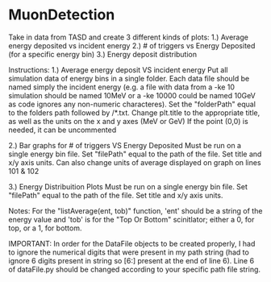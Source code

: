 # MuonDetection
Take in data from TASD and create 3 different kinds of plots:
1.) Average energy deposited vs incident energy
2.) # of triggers vs Energy Deposited (for a specific energy bin)
3.) Energy deposit distribution

Instructions:
1.) Average energy deposit VS incident energy
        Put all simulation data of energy bins in a single folder.
        Each data file should be named simply the incident energy (e.g. a file with data from a -ke 10 simulation should be         named 10MeV or a -ke 10000 could be named 10GeV as code ignores any non-numeric characteres).
        Set the "folderPath" equal to the folders path followed by /*.txt.
        Change plt.title to the appropriate title, as well as the units on the x and y axes (MeV or GeV)
        If the point (0,0) is needed, it can be uncommented
        
2.) Bar graphs for # of triggers VS Energy Deposited
        Must be run on a single energy bin file.
        Set "filePath" equal to the path of the file.
        Set title and x/y axis units.
          Can also change units of average displayed on graph on lines 101 & 102
          
3.) Energy Distribuition Plots
        Must be run on a single energy bin file.
        Set "filePath" equal to the path of the file.
        Set title and x/y axis units.
        
        
Notes:
    For the "listAverage(ent, tob)" function, 'ent' should be a string of the energy value and 'tob' is for the "Top Or Bottom" scinitlator; either a 0, for top, or a 1, for bottom.

IMPORTANT:
    In order for the DataFile objects to be created properly, I had to ignore the numerical digits that were present in my path string (had to ignore 6 digits present in string so [6:] present at the end of line 6). Line 6 of dataFile.py should be changed according to your specific path file string.
